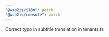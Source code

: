 ```yaml
---
"@wso2is/i18n": patch
"@wso2is/console": patch
---
```


Correct typo in subtitle translation in tenants.ts

